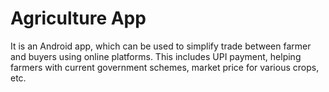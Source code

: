# Agriculture App

It is an Android app, which can be used to simplify trade between farmer and buyers using online platforms. This includes UPI
payment, helping farmers with current government schemes, market price for various crops, etc.
